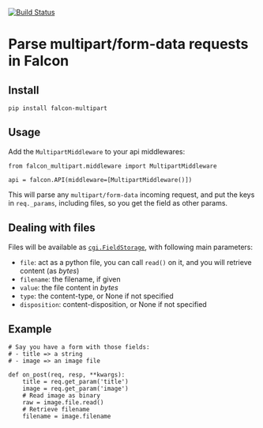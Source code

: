 [![Build Status](https://travis-ci.org/yohanboniface/falcon-multipart.svg?branch=master)](https://travis-ci.org/yohanboniface/falcon-multipart)

# Parse multipart/form-data requests in Falcon

## Install

    pip install falcon-multipart


## Usage

Add the `MultipartMiddleware` to your api middlewares:

    from falcon_multipart.middleware import MultipartMiddleware

    api = falcon.API(middleware=[MultipartMiddleware()])

This will parse any `multipart/form-data` incoming request, and put the keys
in `req._params`, including files, so you get the field as other params.


## Dealing with files

Files will be available as [`cgi.FieldStorage`](https://docs.python.org/3/library/cgi.html),
with following main parameters:

- `file`: act as a python file, you can call `read()` on it, and you will
  retrieve content (as *bytes*)
- `filename`: the filename, if given
- `value`: the file content in *bytes*
- `type`: the content-type, or None if not specified
- `disposition`: content-disposition, or None if not specified


## Example

    # Say you have a form with those fields:
    # - title => a string
    # - image => an image file

    def on_post(req, resp, **kwargs):
        title = req.get_param('title')
        image = req.get_param('image')
        # Read image as binary
        raw = image.file.read()
        # Retrieve filename
        filename = image.filename
